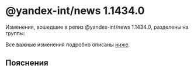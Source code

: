 # @yandex-int/news 1.1434.0

<!-- ЧЕЛОВЕЧЕСКОЕ ВСТУПЛЕНИЕ -->

Изменения, вошедшие в релиз @yandex-int/news 1.1434.0, разделены на группы:

Все важные изменения подробно описаны [ниже](#Пояснения).

## Пояснения

